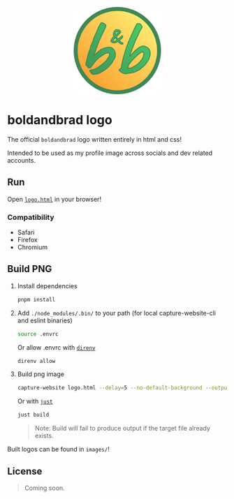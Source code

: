 <!-- markdownlint-disable MD033 MD041 -->
<p align="center">
  <img src="images/boldandbrad.png" alt="boldandbrad" width="200"/>
</p>

# boldandbrad logo

The official `boldandbrad` logo written entirely in html and css!

Intended to be used as my profile image across socials and dev related accounts.

## Run

Open [`logo.html`](logo.html) in your browser!

### Compatibility

- Safari
- Firefox
- Chromium

## Build PNG

1. Install dependencies

    ```zsh
    pnpm install
    ```

1. Add `./node_modules/.bin/` to your path (for local capture-website-cli and eslint binaries)

    ```zsh
    source .envrc
    ```

    Or allow .envrc with [`direnv`](https://github.com/direnv/direnv)

    ```zsh
    direnv allow
    ```

1. Build png image

    ```zsh
    capture-website logo.html --delay=5 --no-default-background --output=images/boldandbrad.png
    ```

    Or with [`just`](https://github.com/casey/just)

    ```zsh
    just build
    ```

    > Note: Build will fail to produce output if the target file already exists.

Built logos can be found in `images/`!

## License

> Coming soon.
